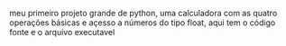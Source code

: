 meu primeiro projeto grande de python, uma calculadora com as quatro operações básicas e açesso a números do tipo float, aqui tem o código fonte e o arquivo executavel

